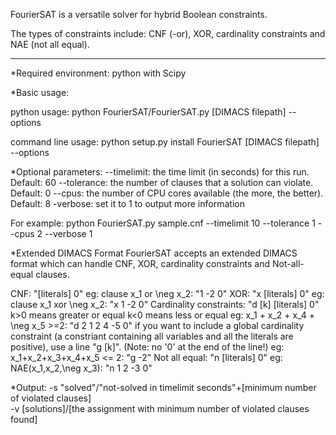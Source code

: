 FourierSAT is a versatile solver for hybrid Boolean constraints. 

The types of constraints include: CNF (-or), XOR, cardinality constraints and NAE (not all equal).

----------------------------------------------------------------------------------------------------------------------
*Required environment: python with Scipy

*Basic usage:

python usage:
python FourierSAT/FourierSAT.py [DIMACS filepath] --options

command line usage:
python setup.py install
FourierSAT [DIMACS filepath] --options

*Optional parameters:
--timelimit: the time limit (in seconds) for this run. Default: 60
--tolerance: the number of clauses that a solution can violate. Default: 0
--cpus: the number of CPU cores available (the more, the better). Default: 8
-verbose: set it to 1 to output more information

For example:
python FourierSAT.py sample.cnf --timelimit 10 --tolerance 1 --cpus 2 --verbose 1

*Extended DIMACS Format
FourierSAT accepts an extended DIMACS format which can handle CNF, XOR, cardinality constraints and Not-all-equal clauses.

CNF: "[literals] 0"
     eg: clause x_1 or \neg x_2: "1 -2 0"
XOR: "x [literals] 0"
     eg: clause x_1 xor \neg x_2: "x 1 -2 0"
Cardinality constraints: "d [k] [literals] 0"
      k>0 means greater or equal
      k<0 means less or equal
      eg: x_1 + x_2 + x_4 + \neg x_5 >=2: "d 2 1 2 4 -5 0"
      if you want to include a global cardinality constraint (a constriant containing all variables and all the literals are positive), use a line "g [k]". (Note: no '0' at the end of the line!)
      eg: x_1+x_2+x_3+x_4+x_5 <= 2: "g -2"
Not all equal: "n [literals] 0"
      eg: NAE(x_1,x_2,\neg x_3): "n 1 2 -3 0"

*Output: 
-s "solved"/"not-solved in timelimit seconds"+[minimum number of violated clauses]   
-v [solutions]/[the assignment with minimum number of violated clauses found]     
